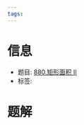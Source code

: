 ```yaml
---
tags:
---
```


# 信息
* 题目: [880.矩形面积 II](https://leetcode.cn/problems/rectangle-area-ii/)
* 标签:

# 题解


